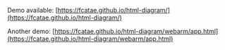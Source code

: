 Demo available: [https://fcatae.github.io/html-diagram/](https://fcatae.github.io/html-diagram/)

Another demo: [https://fcatae.github.io/html-diagram/webarm/app.html](https://fcatae.github.io/html-diagram/webarm/app.html)